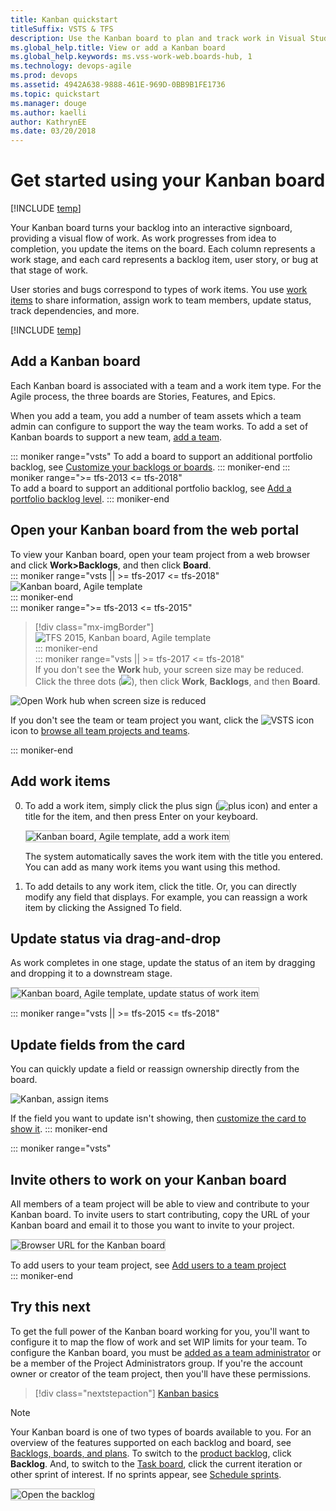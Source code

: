 ```yaml
---
title: Kanban quickstart 
titleSuffix: VSTS & TFS
description: Use the Kanban board to plan and track work in Visual Studio Team Services and Team Foundation Server 
ms.global_help.title: View or add a Kanban board
ms.global_help.keywords: ms.vss-work-web.boards-hub, 1  
ms.technology: devops-agile
ms.prod: devops
ms.assetid: 4942A638-9888-461E-969D-0BB9B1FE1736
ms.topic: quickstart
ms.manager: douge
ms.author: kaelliauthor: KathrynEE
ms.date: 03/20/2018
---
```



# Get started using your Kanban board

[!INCLUDE [temp](../_shared/version-vsts-tfs-all-versions.md)]

Your Kanban board turns your backlog into an interactive signboard, providing a visual flow of work. As work progresses from idea to completion, you update the items on the board. Each column represents a work stage, and each card represents a backlog item, user story, or bug at that stage of work. 

User stories and bugs correspond to types of work items. You use [work items](../backlogs/add-work-items.md) to share information, assign work to team members, update status, track dependencies, and more.

[!INCLUDE [temp](../_shared/prerequisites.md)]

## Add a Kanban board

Each Kanban board is associated with a team and a work item type. For the Agile process, the three boards are Stories, Features, and Epics.  

When you add a team, you add a number of team assets which a team admin can  configure to support the way the team works. To add a set of Kanban boards to support a new team, [add a team](../scale/multiple-teams.md). 

::: moniker range="vsts" 
To add a board to support an additional portfolio backlog, see [Customize your backlogs or boards](../../settings/work/customize-process-backlogs-boards.md).
::: moniker-end 
::: moniker range=">= tfs-2013 <= tfs-2018"   
To add a board to support an additional portfolio backlog, see [Add a portfolio backlog level](../customize/add-portfolio-backlogs.md).
::: moniker-end   

## Open your Kanban board from the web portal

To view your Kanban board, open your team project from a web browser and click **Work>Backlogs**, and then click **Board**.   
::: moniker range="vsts || >= tfs-2017 <= tfs-2018"   
![Kanban board, Agile template](_img/kanban-basics-intro.png)     
::: moniker-end   
::: moniker range=">= tfs-2013 <= tfs-2015"    
> [!div class="mx-imgBorder"]  
> ![TFS 2015, Kanban board, Agile template](_img/overview/kanban-basics-intro-tfs.png)       
::: moniker-end   
::: moniker range="vsts || >= tfs-2017 <= tfs-2018"   
If you don't see the **Work** hub, your screen size may be reduced. Click the three dots (![](../../_shared/_img/ellipses-reduced-screen-size.png)), then click **Work**, **Backlogs**, and then **Board**.   

![Open Work hub when screen size is reduced](_img/kanban-quickstart-reduced-screensize.png)   

If you don't see the team or team project you want, click the ![VSTS icon](../_img/icons/project-icon.png) icon to [browse all team projects and teams](../../user-guide/account-home-pages.md).
   
::: moniker-end



<a id="add-work-items"> </a>
## Add work items 

0. To add a work item, simply click the plus sign (![plus icon](../_img/icons/add_icon.png)) and enter a title for the item, and then press Enter on your keyboard. 

	<img src="_img/kanban-qs-add-new-item.png" alt="Kanban board, Agile template, add a work item" style="border: 1px solid #C3C3C3;" />  

	The system automatically saves the work item with the title you entered. You can add as many work items you want using this method. 

0. To add details to any work item, click the title. Or, you can directly modify any field that displays. For example, you can reassign a work item by clicking the Assigned To field.   

<a id="update-status">  </a>
## Update status via drag-and-drop

As work completes in one stage, update the status of an item by dragging and dropping it to a downstream stage. 

<img src="_img/ALM_CC_MoveCard.png" alt="Kanban board, Agile template, update status of work item" style="border: 1px solid #C3C3C3;" />  

::: moniker range="vsts || >= tfs-2015 <= tfs-2018"
## Update fields from the card 

You can quickly update a field or reassign ownership directly from the board. 

![Kanban, assign items](_img/ALM_CC_UpdateFieldOnCard.png)

If the field you want to update isn't showing, then [customize the card to show it](../customize/customize-cards.md). 
::: moniker-end

::: moniker range="vsts"
## Invite others to work on your Kanban board 

All members of a team project will be able to view and contribute to your Kanban board. To invite users to start contributing, copy the URL of your Kanban board and email it to those you want to invite to your project. 

<img src="_img/kanban-basics-url.png" alt="Browser URL for the Kanban board" style="border: 1px solid #C3C3C3;" /> 

To add users to your team project, see [Add users to a team project](../../security/add-users-team-project.md)   
::: moniker-end

## Try this next 

To get the full power of the Kanban board working for you, you'll want to configure it to map the flow of work and set WIP limits for your team. To configure the Kanban board, you must be [added as a team administrator](../scale/add-team-administrator.md) or be a member of the Project Administrators group. If you're the account owner or creator of the team project, then you'll have these permissions. 

> [!div class="nextstepaction"]
> [Kanban basics](kanban-basics.md)  


> [!NOTE]  
> Your Kanban board is one of two types of boards available to you. For an overview of the features supported on each backlog and board, see [Backlogs, boards, and plans](../backlogs/backlogs-boards-plans.md). To switch to the [product backlog](../backlogs/create-your-backlog.md), click **Backlog**. And, to switch to the [Task board](../scrum/task-board.md), click the current iteration or other sprint of interest. If no sprints appear, see [Schedule sprints](../scrum/define-sprints.md). 




<img src="../backlogs/_img/cyb-open-backlog-tfs-2015.png" alt="Open the backlog" style="border: 1px solid #C3C3C3;" />   

<!---

### TFS 2015, TFS 2013

<img src="../backlogs/_img/cyb-open-backlog-tfs-2015.png" alt="Open the backlog" style="border: 1px solid #C3C3C3;" />  

The URL follows this pattern:  
```http://serverName:8080/tfs/DefaultCollection/projectName/_backlogs```  

If you don't see the team or team project you want, open the team project/team drop-down menu and select the team project/team that you've recently visited. If you don't see the team or team project you want, choose **Browse all** to browse all team projects and teams. 

<img src="../_shared/_img/switch-team-project-2.png" alt="Choose another team from the team project menu" style="border: 1px solid #C3C3C3;" /> 

To view your Kanban board, click the **Board** link from the **Work>Backlogs** page. 

<img src="_img/kanban-basics-intro.png" alt="Kanban board, Agile template" style="border: 1px solid #C3C3C3;" />  

The web browser URL follows this pattern:  
- **VSTS**: ```https://{account name}.visualstudio.com/DefaultCollection/{project name}/_backlogs\board```  
- **On-premises TFS**: ```http://serverName:8080/tfs/DefaultCollection/projectName/_backlogs\board```  

You can use this URL to quickly open the team project, substituting the {account name} and {project name} with your specific account and project name (remove braces).

If you're new to VSTS or TFS and want to understand what you can customize, see [Customize your work tracking experience](../customize/customize-work.md). 


Here are a few things you can do. See at a glance the estimated size of work for each item which displays at the bottom right of each card. Add items to your backlog in the first column. When priorities change, move items up and down within a column. And, as work completes in one stage, update the status of an item by dragging and dropping it to a downstream stage.

Each team can manage their backlog and customize their Kanban board. [Add teams](../scale/multiple-teams.md) when you assign specific feature areas to different teams for development. Each team can then manage their backlog and focus on how they will develop their deliverables. 

Here are some useful tips when working with the Kanban board:
- To quickly assign items to a team member, add the Assign To field to display on the cards (see [Customize cards](../customize/customize-cards.md))   
- Customize cards to show the fields you most care about  
- Add a swimlane to track high-priority work or track work which falls into different service level agreements (see [Swimlanes](expedite-work.md))   
- Highlight specific work items by color coding cards based on a field value or tag (see [Customize cards](../customize/customize-cards.md)) 
- If you use Scrumban, drag-and-drop cards onto a sprint to quickly assign them to a sprint.  


-->

 


 
 

